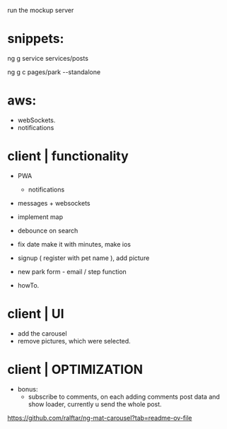 run the mockup server

# snippets: 
ng g service services/posts

ng g c pages/park --standalone

# aws:
- webSockets. 
- notifications

# client | functionality

- PWA
    - notifications

- messages + websockets
- implement map
- debounce on search
- fix date make it with minutes, make ios
- signup ( register with pet name ), add picture
- new park form - email / step function
- howTo. 

# client | UI
- add the carousel
- remove pictures, which were selected.

# client | OPTIMIZATION 
- bonus:
    - subscribe to comments, on each adding comments post data and show loader, currently u send the whole post.

https://github.com/ralftar/ng-mat-carousel?tab=readme-ov-file

